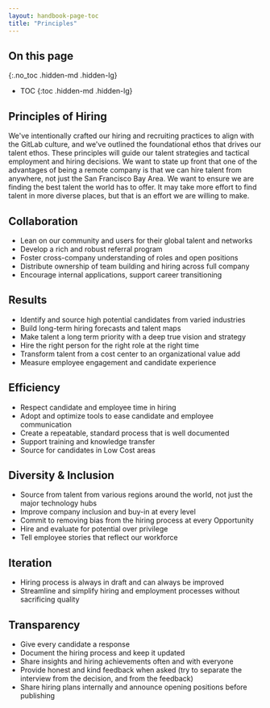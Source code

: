 ```yaml
---
layout: handbook-page-toc
title: "Principles"
---
```


## On this page
{:.no_toc .hidden-md .hidden-lg}

- TOC
{:toc .hidden-md .hidden-lg}

## Principles of Hiring

We've intentionally crafted our hiring and recruiting practices to align with the GitLab culture, and we've outlined the foundational ethos that drives our talent ethos. These principles will guide our talent strategies and tactical employment and hiring decisions. We want to state up front that one of the advantages of being a remote company is that we can hire talent from anywhere, not just the San Francisco Bay Area. We want to ensure we are finding the best talent the world has to offer. It may take more effort to find talent in more diverse places, but that is an effort we are willing to make.

## Collaboration

* Lean on our community and users for their global talent and networks
* Develop a rich and robust referral program
* Foster cross-company understanding of roles and open positions
* Distribute ownership of team building and hiring across full company
* Encourage internal applications, support career transitioning

## Results

* Identify and source high potential candidates from varied industries
* Build long-term hiring forecasts and talent maps
* Make talent a long term priority with a deep true vision and strategy
* Hire the right person for the right role at the right time
* Transform talent from a cost center to an organizational value add
* Measure employee engagement and candidate experience

## Efficiency
* Respect candidate and employee time in hiring
* Adopt and optimize tools to ease candidate and employee communication
* Create a repeatable, standard process that is well documented
* Support training and knowledge transfer
* Source for candidates in Low Cost areas 

## Diversity & Inclusion

* Source from talent from various regions around the world, not just the major technology hubs
* Improve company inclusion and buy-in at every level
* Commit to removing bias from the hiring process at every Opportunity
* Hire and evaluate for potential over privilege
* Tell employee stories that reflect our workforce


## Iteration

* Hiring process is always in draft and can always be improved
* Streamline and simplify hiring and employment processes without sacrificing quality

## Transparency

* Give every candidate a response
* Document the hiring process and keep it updated
* Share insights and hiring achievements often and with everyone
* Provide honest and kind feedback when asked (try to separate the interview from the decision, and from the feedback)
* Share hiring plans internally and announce opening positions before publishing

